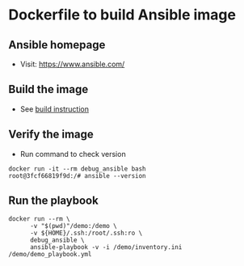 # Dockerfile to build Ansible image

## Ansible homepage

- Visit: https://www.ansible.com/

## Build the image

- See [build instruction](../README.md)

## Verify the image

- Run command to check version

```
docker run -it --rm debug_ansible bash
root@3fcf66819f9d:/# ansible --version
```

## Run the playbook

```
docker run --rm \
      -v "$(pwd)"/demo:/demo \
      -v ${HOME}/.ssh:/root/.ssh:ro \
      debug_ansible \
      ansible-playbook -v -i /demo/inventory.ini /demo/demo_playbook.yml
```
